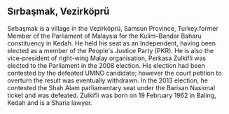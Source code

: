 ## Sırbaşmak, Vezirköprü

Sırbaşmak is a village in the Vezirköprü, Samsun Province, Turkey.former Member of the Parliament of Malaysia for the Kulim–Bandar Baharu constituency in Kedah. He held his seat as an Independent, having been elected as a member of the People's Justice Party (PKR). He is also the vice-president of right-wing Malay organisation, Perkasa
Zulkifli was elected to the Parliament in the 2008 election. His election had been contested by the defeated UMNO candidate; however the court petition to overturn the result was eventually withdrawn. In the 2013 election, he contested the Shah Alam parliamentary seat under the Barisan Nasional ticket and was defeated.
Zulkifli was born on 19 February 1962 in Baling, Kedah and is a Sharia lawyer.